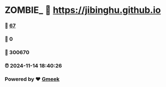 # ZOMBIE_ :link: https://jibinghu.github.io 
### :page_facing_up: [67](https://jibinghu.github.io/tag.html) 
### :speech_balloon: 0 
### :hibiscus: 300670 
### :alarm_clock: 2024-11-14 18:40:26 
### Powered by :heart: [Gmeek](https://github.com/Meekdai/Gmeek)
